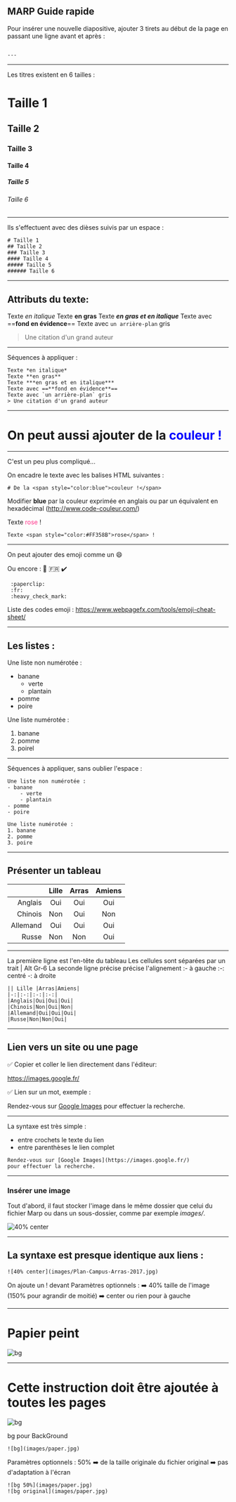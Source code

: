 <!-- $theme: gaia -->
<!-- $width: 1024 -->
<!-- $size: 16:9 -->


MARP Guide rapide
---


Pour insérer une nouvelle diapositive, ajouter 3 tirets au début de la page en passant une ligne avant et après :

```

---

```

<!--Commentaire 3 quotes inversés Alt Gr-7 délimitent un cadre dans lequel les codes de formatage ne sont pas interprétés -->

---

Les titres existent en 6 tailles :

# Taille 1
## Taille 2
### Taille 3
#### Taille 4
##### Taille 5
###### Taille 6

---

Ils s'effectuent avec des dièses suivis par un espace :

```
# Taille 1
## Taille 2
### Taille 3
#### Taille 4
##### Taille 5
###### Taille 6
```

---

## Attributs du texte:

Texte *en italique*
Texte **en gras**
Texte ***en gras et en italique***
Texte avec ==**fond en évidence**==
Texte avec `un arrière-plan` gris 
> Une citation d'un grand auteur


---

Séquences à appliquer :

```
Texte *en italique*
Texte **en gras**
Texte ***en gras et en italique***
Texte avec ==**fond en évidence**==
Texte avec `un arrière-plan` gris 
> Une citation d'un grand auteur
```
---

# On peut aussi ajouter de la <span style="color:blue">couleur !</span>

---

C'est un peu plus compliqué...

On encadre le texte avec les balises HTML suivantes :

```
# De la <span style="color:blue">couleur !</span>
```

Modifier **blue** par la couleur exprimée en anglais ou par un équivalent en hexadécimal (http://www.code-couleur.com/)

Texte <span style="color:#FF358B">rose</span> !

```
Texte <span style="color:#FF358B">rose</span> !
```

---

On peut ajouter des emoji comme un :smile:

Ou encore :
 :paperclip:   :fr:  :heavy_check_mark:


```
 :paperclip: 
 :fr:
 :heavy_check_mark:
```

Liste des codes emoji : https://www.webpagefx.com/tools/emoji-cheat-sheet/

--- 

## Les listes :

Une liste non numérotée :
- banane
	- verte
	- plantain 
- pomme
- poire

Une liste numérotée : 
1. banane
2. pomme
3. poirel

---

Séquences à appliquer, sans oublier l'espace :

```
Une liste non numérotée :
- banane
	- verte
	- plantain 
- pomme
- poire 	

Une liste numérotée : 
1. banane
2. pomme
3. poire
```
---

## Présenter un tableau

|| Lille |Arras|Amiens|
|-:|:-:|:-:|:-:|
|Anglais|Oui|Oui|Oui|
|Chinois|Non|Oui|Non|
|Allemand|Oui|Oui|Oui|
|Russe|Non|Non|Oui|

---
La première ligne est l'en-tête du tableau
Les cellules sont séparées par un trait | Alt Gr-6
La seconde ligne précise précise l'alignement
:- à gauche
:-: centré
-: à droite

```
|| Lille |Arras|Amiens|
|-:|:-:|:-:|:-:|
|Anglais|Oui|Oui|Oui|
|Chinois|Non|Oui|Non|
|Allemand|Oui|Oui|Oui|
|Russe|Non|Non|Oui|
```

---

## Lien vers un site ou une page

:white_check_mark: Copier et coller le lien directement dans l'éditeur:

https://images.google.fr/

:white_check_mark: Lien sur un mot, exemple :

Rendez-vous sur [Google Images](https://images.google.fr/) pour effectuer la recherche.

---

La syntaxe est très simple :
- entre crochets le texte du lien 
- entre parenthèses le lien complet

```
Rendez-vous sur [Google Images](https://images.google.fr/)
pour effectuer la recherche.
```

---

### Insérer une image

Tout d'abord, il faut stocker l'image dans le même dossier que celui du fichier Marp ou dans un sous-dossier, comme par exemple *images/*. 

![40% center](images/Plan-Campus-Arras-2017.jpg)

---

## La syntaxe est presque identique aux liens :

```
![40% center](images/Plan-Campus-Arras-2017.jpg)
```

On ajoute un ! devant
Paramètres optionnels : 
:arrow_right: 40% taille de l'image (150% pour agrandir de moitié)
:arrow_right: center ou rien pour à gauche

---

# Papier peint

![bg](images/paper.jpg)

---

# Cette instruction doit être ajoutée à toutes les pages

![bg](images/paper.jpg)

bg pour BackGround


```
![bg](images/paper.jpg)
```

Paramètres optionnels : 
50% :arrow_right:  de la taille originale du fichier
original :arrow_right: pas d'adaptation à l'écran

```
![bg 50%](images/paper.jpg)
![bg original](images/paper.jpg)
```
